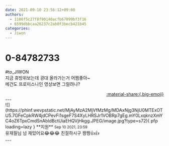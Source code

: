 ```yaml
---
date: 2021-09-10 23:56:12+09:00
authors:
  - 1106f5c27f8f90140acfb67099bf3f16
  - 6599dbbcaa26237c2ab0f3becb421b45
categories:
  - Jiwon
---
```


# 0-84782733

<div class="post-container" markdown="1">
<div class="content-container md-sidebar__scrollwrap" markdown="1">

\#to_JIWON<br>지금 휴방위보는데 광대 올라가는거 어쩜좋아~<br>메건도 프로미스나인 영상보면 그럴려나?

</div>
</div>

<div style="text-align: right;" markdown="1">
<a href="https://weverse.io/fromis9/fanpost/0-84782733" style="text-align: right;">:material-share:{.big-emoji}</a>
</div>
---

<div class="comments-container md-sidebar__scrollwrap" markdown="1">
<div class="comment" markdown="1">
<div class='id-container' markdown="1">
![](https://phinf.wevpstatic.net/MjAyMzA2MjVfMzMg/MDAxNjg3NjU0MTExOTU5.7GFeCpkRW4jdCPevFi1sgeF7S4XyLHRSJr1VOBRp7gEg.mY0LxqknzXmYC4oZ6TpxCmdSnAbldBctUiaEHQVjHkgg.JPEG/image.jpg?type=s72){ pfp loading=lazy }
**<span class="artist">지원</span>** <small>Sep 10 2021, 23:59</small><br>
</div>
<div class='comment-body' markdown="1">
유재필님 넘 재밌어요😂😂😂 친절하시구 짱짱👍👍
</div>
</div>
</div>
---
